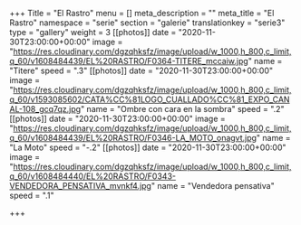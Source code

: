 +++
Title = "El Rastro"
menu = []
meta_description = ""
meta_title = "El Rastro"
namespace = "serie"
section = "galerie"
translationkey = "serie3"
type = "gallery"
weight = 3
[[photos]]
date = "2020-11-30T23:00:00+00:00"
image = "https://res.cloudinary.com/dgzqhksfz/image/upload/w_1000,h_800,c_limit,q_60/v1608484439/EL%20RASTRO/F0364-TITERE_mccaiw.jpg"
name = "Titere"
speed = ".3"
[[photos]]
date = "2020-11-30T23:00:00+00:00"
image = "https://res.cloudinary.com/dgzqhksfz/image/upload/w_1000,h_800,c_limit,q_60/v1593085602/CATA%CC%81LOGO_CUALLADO%CC%81_EXPO_CANAL-108_gcq7qz.jpg"
name = "Ombre con cara en la sombra"
speed = ".2"
[[photos]]
date = "2020-11-30T23:00:00+00:00"
image = "https://res.cloudinary.com/dgzqhksfz/image/upload/w_1000,h_800,c_limit,q_60/v1608484439/EL%20RASTRO/F0346-LA_MOTO_onagvt.jpg"
name = "La Moto"
speed = "-.2"
[[photos]]
date = "2020-11-30T23:00:00+00:00"
image = "https://res.cloudinary.com/dgzqhksfz/image/upload/w_1000,h_800,c_limit,q_60/v1608484440/EL%20RASTRO/F0343-VENDEDORA_PENSATIVA_mvnkf4.jpg"
name = "Vendedora pensativa"
speed = ".1"

+++
